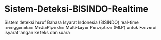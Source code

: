 # Sistem-Deteksi-BISINDO-Realtime
Sistem deteksi huruf Bahasa Isyarat Indonesia (BISINDO) real-time menggunakan MediaPipe dan Multi-Layer Perceptron (MLP) untuk konversi isyarat tangan ke teks dan suara
